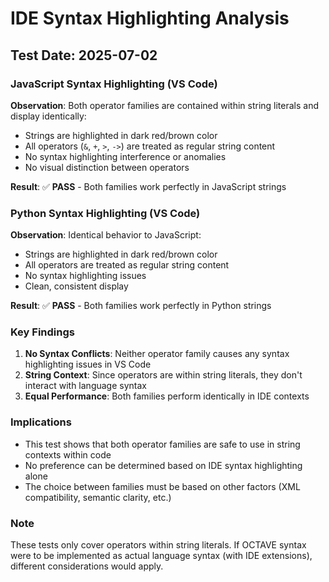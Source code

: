 # IDE Syntax Highlighting Analysis

## Test Date: 2025-07-02

### JavaScript Syntax Highlighting (VS Code)

**Observation**: Both operator families are contained within string literals and display identically:
- Strings are highlighted in dark red/brown color
- All operators (`&`, `+`, `>`, `->`) are treated as regular string content
- No syntax highlighting interference or anomalies
- No visual distinction between operators

**Result**: ✅ **PASS** - Both families work perfectly in JavaScript strings

### Python Syntax Highlighting (VS Code)

**Observation**: Identical behavior to JavaScript:
- Strings are highlighted in dark red/brown color
- All operators are treated as regular string content
- No syntax highlighting issues
- Clean, consistent display

**Result**: ✅ **PASS** - Both families work perfectly in Python strings

### Key Findings

1. **No Syntax Conflicts**: Neither operator family causes any syntax highlighting issues in VS Code
2. **String Context**: Since operators are within string literals, they don't interact with language syntax
3. **Equal Performance**: Both families perform identically in IDE contexts

### Implications

- This test shows that both operator families are safe to use in string contexts within code
- No preference can be determined based on IDE syntax highlighting alone
- The choice between families must be based on other factors (XML compatibility, semantic clarity, etc.)

### Note

These tests only cover operators within string literals. If OCTAVE syntax were to be implemented as actual language syntax (with IDE extensions), different considerations would apply.